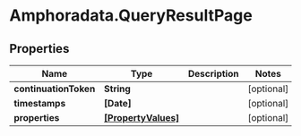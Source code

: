# Amphoradata.QueryResultPage

## Properties

Name | Type | Description | Notes
------------ | ------------- | ------------- | -------------
**continuationToken** | **String** |  | [optional] 
**timestamps** | **[Date]** |  | [optional] 
**properties** | [**[PropertyValues]**](PropertyValues.md) |  | [optional] 


